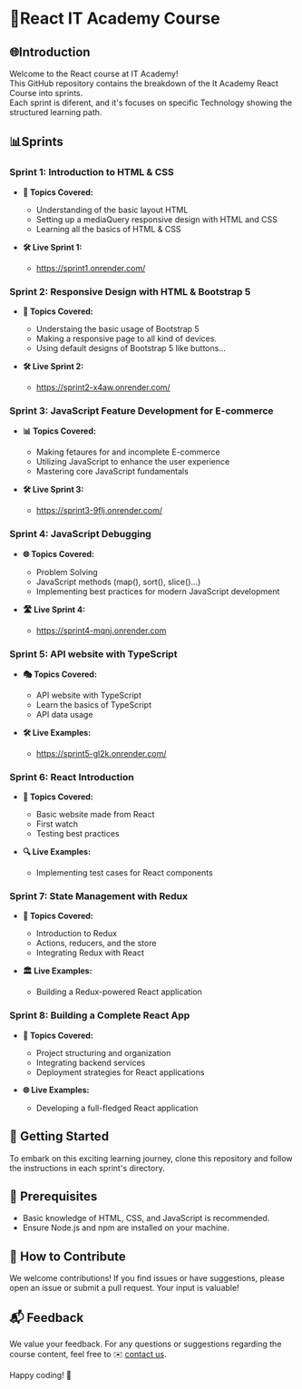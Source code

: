 # 🚀React IT Academy Course

## 🌐Introduction

Welcome to the React course at IT Academy! <br> This GitHub repository contains the breakdown of the It Academy React Course into sprints. <br> Each sprint is diferent, and it's focuses on specific Technology showing the structured learning path.

## 📊Sprints

### Sprint 1: Introduction to HTML & CSS

- **🔄 Topics Covered:**
  - Understanding of the basic layout HTML 
  - Setting up a mediaQuery responsive design with HTML and CSS
  - Learning all the basics of HTML & CSS

- **🛠 Live Sprint 1:**
  - <a src="https://sprint1.onrender.com/">https://sprint1.onrender.com/</a>

### Sprint 2: Responsive Design with HTML & Bootstrap 5

- **🔄 Topics Covered:**
  - Understaing the basic usage of Bootstrap 5 
  - Making a responsive page to all kind of devices.
  - Using default designs of Bootstrap 5 like buttons...

- **🛠 Live Sprint 2:**
  - <a src="https://sprint2-x4aw.onrender.com/">https://sprint2-x4aw.onrender.com/</a>

### Sprint 3: JavaScript Feature Development for E-commerce

- **📊 Topics Covered:**
  - Making fetaures for and incomplete E-commerce
  - Utilizing JavaScript to enhance the user experience
  - Mastering core JavaScript fundamentals

- **🛠 Live Sprint 3:**
  - <a src="https://sprint3-9flj.onrender.com/">https://sprint3-9flj.onrender.com/</a>

### Sprint 4: JavaScript Debugging 

- **🌐 Topics Covered:**
  - Problem Solving
  - JavaScript methods (map(), sort(), slice()...)
  - Implementing best practices for modern JavaScript development

- **🛣 Live Sprint 4:**
  - <a src="https://sprint4-mqnj.onrender.com">https://sprint4-mqnj.onrender.com</a>

### Sprint 5: API website with TypeScript

- **🎭 Topics Covered:**
  - API website with TypeScript
  - Learn the basics of TypeScript
  - API data usage

- **🛠 Live Examples:**
  - <a src="https://sprint5-gl2k.onrender.com/">https://sprint5-gl2k.onrender.com/</a>

### Sprint 6: React Introduction  

- **🧪 Topics Covered:**
  - Basic website made from React
  - First watch
  - Testing best practices

- **🔍 Live Examples:**
  - Implementing test cases for React components

### Sprint 7: State Management with Redux

- **🔄 Topics Covered:**
  - Introduction to Redux
  - Actions, reducers, and the store
  - Integrating Redux with React

- **🏛 Live Examples:**
  - Building a Redux-powered React application

### Sprint 8: Building a Complete React App

- **🚀 Topics Covered:**
  - Project structuring and organization
  - Integrating backend services
  - Deployment strategies for React applications

- **🌐 Live Examples:**
  - Developing a full-fledged React application

## 🚀 Getting Started

To embark on this exciting learning journey, clone this repository and follow the instructions in each sprint's directory.

## 🧠 Prerequisites

- Basic knowledge of HTML, CSS, and JavaScript is recommended.
- Ensure Node.js and npm are installed on your machine.

## 🤝 How to Contribute

We welcome contributions! If you find issues or have suggestions, please open an issue or submit a pull request. Your input is valuable!

## 📬 Feedback

We value your feedback. For any questions or suggestions regarding the course content, feel free to ✉️ [contact us](mailto:info@itacademy.com).

Happy coding! 🚀
